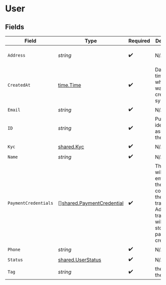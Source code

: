 # User


## Fields

| Field                                                                                                                                     | Type                                                                                                                                      | Required                                                                                                                                  | Description                                                                                                                               | Example                                                                                                                                   |
| ----------------------------------------------------------------------------------------------------------------------------------------- | ----------------------------------------------------------------------------------------------------------------------------------------- | ----------------------------------------------------------------------------------------------------------------------------------------- | ----------------------------------------------------------------------------------------------------------------------------------------- | ----------------------------------------------------------------------------------------------------------------------------------------- |
| `Address`                                                                                                                                 | *string*                                                                                                                                  | :heavy_check_mark:                                                                                                                        | N/A                                                                                                                                       | 4456 10th St San Francisco CA 94016                                                                                                       |
| `CreatedAt`                                                                                                                               | [time.Time](https://pkg.go.dev/time#Time)                                                                                                 | :heavy_check_mark:                                                                                                                        | Date and time in which user was first created in system                                                                                   |                                                                                                                                           |
| `Email`                                                                                                                                   | *string*                                                                                                                                  | :heavy_check_mark:                                                                                                                        | N/A                                                                                                                                       | john@email.com                                                                                                                            |
| `ID`                                                                                                                                      | *string*                                                                                                                                  | :heavy_check_mark:                                                                                                                        | Push's identifier assigned to the user                                                                                                    |                                                                                                                                           |
| `Kyc`                                                                                                                                     | [shared.Kyc](../../models/shared/kyc.md)                                                                                                  | :heavy_check_mark:                                                                                                                        | N/A                                                                                                                                       |                                                                                                                                           |
| `Name`                                                                                                                                    | *string*                                                                                                                                  | :heavy_check_mark:                                                                                                                        | N/A                                                                                                                                       | John Doe                                                                                                                                  |
| `PaymentCredentials`                                                                                                                      | [][shared.PaymentCredential](../../models/shared/paymentcredential.md)                                                                    | :heavy_check_mark:                                                                                                                        | The array will be empty until the user completes their first transaction. Additional transactions will utilize stored payment credentials |                                                                                                                                           |
| `Phone`                                                                                                                                   | *string*                                                                                                                                  | :heavy_check_mark:                                                                                                                        | N/A                                                                                                                                       | 15559283950                                                                                                                               |
| `Status`                                                                                                                                  | [shared.UserStatus](../../models/shared/userstatus.md)                                                                                    | :heavy_check_mark:                                                                                                                        | N/A                                                                                                                                       |                                                                                                                                           |
| `Tag`                                                                                                                                     | *string*                                                                                                                                  | :heavy_check_mark:                                                                                                                        | the tag for the user                                                                                                                      |                                                                                                                                           |